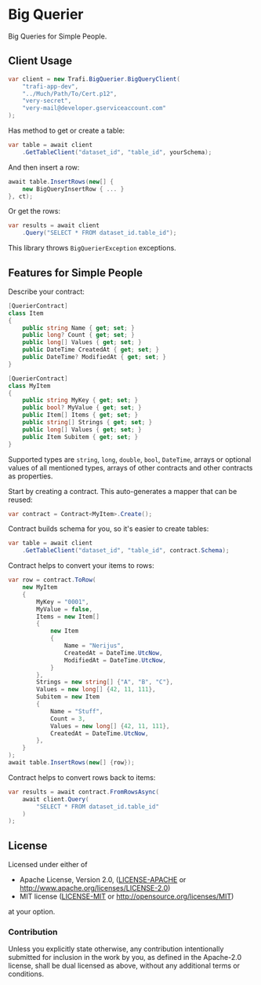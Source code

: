 # Big Querier

Big Queries for Simple People.

## Client Usage

```c#
var client = new Trafi.BigQuerier.BigQueryClient(
    "trafi-app-dev",
    "../Much/Path/To/Cert.p12",
    "very-secret",
    "very-mail@developer.gserviceaccount.com"
);
```

Has method to get or create a table:

```c#
var table = await client
    .GetTableClient("dataset_id", "table_id", yourSchema);
```

And then insert a row:

```c#
await table.InsertRows(new[] {
    new BigQueryInsertRow { ... }
}, ct);
```

Or get the rows:

```c#
var results = await client
    .Query("SELECT * FROM dataset_id.table_id");
```

This library throws `BigQuerierException` exceptions.

## Features for Simple People

Describe your contract:

```c#
[QuerierContract]
class Item
{
    public string Name { get; set; }
    public long? Count { get; set; }
    public long[] Values { get; set; }
    public DateTime CreatedAt { get; set; }
    public DateTime? ModifiedAt { get; set; }
}

[QuerierContract]
class MyItem
{
    public string MyKey { get; set; }
    public bool? MyValue { get; set; }
    public Item[] Items { get; set; }
    public string[] Strings { get; set; }
    public long[] Values { get; set; }
    public Item Subitem { get; set; }
}
```

Supported types are `string`, `long`, `double`, `bool`, `DateTime`,
arrays or optional values of all mentioned types, arrays of other
contracts and other contracts as properties.

Start by creating a contract. This auto-generates a mapper
that can be reused:

```c#
var contract = Contract<MyItem>.Create();
```

Contract builds schema for you, so it's easier to create tables:

```c#
var table = await client
    .GetTableClient("dataset_id", "table_id", contract.Schema);
```

Contract helps to convert your items to rows:

```c#
var row = contract.ToRow(
    new MyItem
    {
        MyKey = "0001",
        MyValue = false,
        Items = new Item[]
        {
            new Item
            {
                Name = "Nerijus",
                CreatedAt = DateTime.UtcNow,
                ModifiedAt = DateTime.UtcNow,
            }
        },
        Strings = new string[] {"A", "B", "C"},
        Values = new long[] {42, 11, 111},
        Subitem = new Item
        {
            Name = "Stuff",
            Count = 3,
            Values = new long[] {42, 11, 111},
            CreatedAt = DateTime.UtcNow,
        },
    }
);
await table.InsertRows(new[] {row});
```

Contract helps to convert rows back to items:

```c#
var results = await contract.FromRowsAsync(
    await client.Query(
        "SELECT * FROM dataset_id.table_id"
    )
);
```

## License

Licensed under either of

 * Apache License, Version 2.0, ([LICENSE-APACHE](LICENSE-APACHE) or http://www.apache.org/licenses/LICENSE-2.0)
 * MIT license ([LICENSE-MIT](LICENSE-MIT) or http://opensource.org/licenses/MIT)

at your option.

### Contribution

Unless you explicitly state otherwise, any contribution intentionally
submitted for inclusion in the work by you, as defined in the Apache-2.0
license, shall be dual licensed as above, without any additional terms or
conditions.